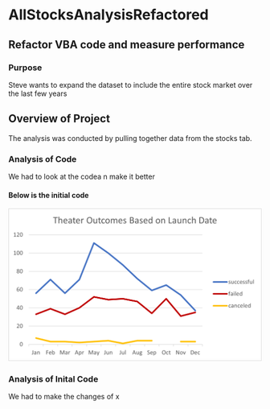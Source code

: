 # AllStocksAnalysisRefactored
## Refactor VBA code and measure performance
### Purpose
Steve wants to expand the dataset to include the entire stock market over the last few years
## Overview of Project 
The analysis was conducted by pulling together data from the stocks tab. 
### Analysis of Code
We had to look at the codea n make it better 
#### Below is the initial code
![Graph of Outcomes](https://github.com/Andrew-E-Walters/Kickstarting-With-Excel-Project/blob/main/Theater_Outcomes_vs_Launch.png) 
### Analysis of Inital Code
We had to make the changes of x 


